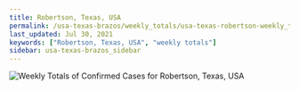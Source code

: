 ```yaml
---
title: Robertson, Texas, USA
permalink: /usa-texas-brazos/weekly_totals/usa-texas-robertson-weekly_totals.html
last_updated: Jul 30, 2021
keywords: ["Robertson, Texas, USA", "weekly totals"]
sidebar: usa-texas-brazos_sidebar
---
```


![Weekly Totals of Confirmed Cases for Robertson, Texas, USA](/covid_tracker/images/graphs/usa-texas-robertson-weekly_totals_graph.png)
